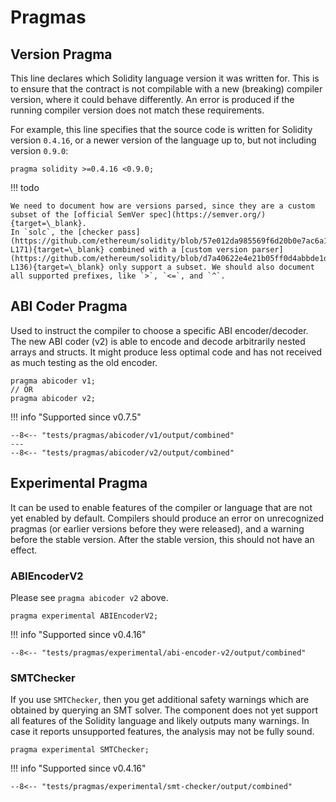 # Pragmas

<!--
cSpell:ignore abicoder
cSpell:ignore structs
-->

## Version Pragma

This line declares which Solidity language version it was written for. This is to ensure that the contract is not compilable with a new (breaking) compiler version, where it could behave differently. An error is produced if the running compiler version does not match these requirements.

For example, this line specifies that the source code is written for Solidity version `0.4.16`, or a newer version of
the language up to, but not including version `0.9.0`:

```solidity
pragma solidity >=0.4.16 <0.9.0;
```

!!! todo

    We need to document how are versions parsed, since they are a custom subset of the [official SemVer spec](https://semver.org/){target=\_blank}.
    In `solc`, the [checker pass](https://github.com/ethereum/solidity/blob/57e012da985569f6d20b0e7ac6a195e4d0aa8131/libsolidity/analysis/SyntaxChecker.cpp#L156-L171){target=\_blank} combined with a [custom version parser](https://github.com/ethereum/solidity/blob/d7a40622e4e21b05ff0d4abbde1dbe9dd519d94e/liblangutil/SemVerHandler.cpp#L121-L136){target=\_blank} only support a subset. We should also document all supported prefixes, like `>`, `<=`, and `^`.

## ABI Coder Pragma

Used to instruct the compiler to choose a specific ABI encoder/decoder. The new ABI coder (v2) is able to encode and decode arbitrarily nested arrays and structs. It might produce less optimal code and has not received as much testing as the old encoder.

```solidity
pragma abicoder v1;
// OR
pragma abicoder v2;
```

!!! info "Supported since v0.7.5"

    --8<-- "tests/pragmas/abicoder/v1/output/combined"
    ---
    --8<-- "tests/pragmas/abicoder/v2/output/combined"

## Experimental Pragma

It can be used to enable features of the compiler or language that are not yet enabled by default.
Compilers should produce an error on unrecognized pragmas (or earlier versions before they were released), and a warning before the stable version.
After the stable version, this should not have an effect.

### ABIEncoderV2

Please see `pragma abicoder v2` above.

```solidity
pragma experimental ABIEncoderV2;
```

!!! info "Supported since v0.4.16"

    --8<-- "tests/pragmas/experimental/abi-encoder-v2/output/combined"

### SMTChecker

If you use `SMTChecker`, then you get additional safety warnings which are obtained by querying an
SMT solver. The component does not yet support all features of the Solidity language and
likely outputs many warnings. In case it reports unsupported features, the
analysis may not be fully sound.

```solidity
pragma experimental SMTChecker;
```

!!! info "Supported since v0.4.16"

    --8<-- "tests/pragmas/experimental/smt-checker/output/combined"
